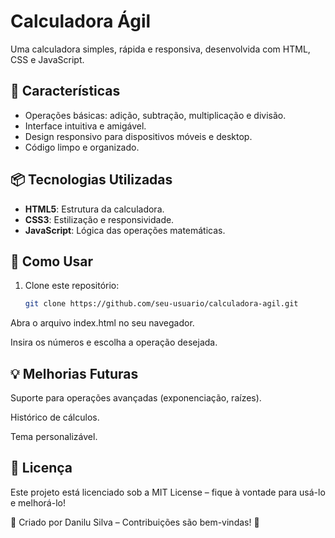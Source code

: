 # Calculadora Ágil

Uma calculadora simples, rápida e responsiva, desenvolvida com HTML, CSS e JavaScript. 

## 🚀 Características

- Operações básicas: adição, subtração, multiplicação e divisão.
- Interface intuitiva e amigável.
- Design responsivo para dispositivos móveis e desktop.
- Código limpo e organizado.

## 📦 Tecnologias Utilizadas

- **HTML5**: Estrutura da calculadora.
- **CSS3**: Estilização e responsividade.
- **JavaScript**: Lógica das operações matemáticas.

## 📌 Como Usar

1. Clone este repositório:
   ```bash
   git clone https://github.com/seu-usuario/calculadora-agil.git
Abra o arquivo index.html no seu navegador.

Insira os números e escolha a operação desejada.

## 💡 Melhorias Futuras
Suporte para operações avançadas (exponenciação, raízes).

Histórico de cálculos.

Tema personalizável.

## 📄 Licença
Este projeto está licenciado sob a MIT License – fique à vontade para usá-lo e melhorá-lo!

🔗 Criado por Danilu Silva – Contribuições são bem-vindas! 🚀
